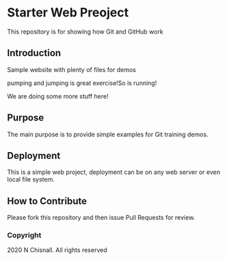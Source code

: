 # Starter Web Preoject

This repository is for showing how Git and GitHub work

## Introduction

Sample website with plenty of files for demos

pumping and jumping is great exercise!So is running!

We are doing some more stuff here!

## Purpose

The main purpose is to provide simple examples for Git training demos.

## Deployment

This is a simple web project, deployment can be on any web server or even local file system.

## How to Contribute

Please fork this repository and then issue Pull Requests for review.

### Copyright
2020 N Chisnall. All rights reserved